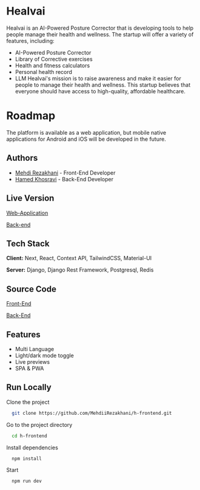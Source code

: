 # Healvai

Healvai is an AI-Powered Posture Corrector that is developing tools to help people manage their health and wellness. The startup will offer a variety of features, including:

- AI-Powered Posture Corrector
- Library of Corrective exercises
- Health and fitness calculators
- Personal health record
- LLM
  Healvai's mission is to raise awareness and make it easier for people to manage their health and wellness. This startup believes that everyone should have access to high-quality, affordable healthcare.

# Roadmap

The platform is available as a web application, but mobile native applications for Android and iOS will be developed in the future.

## Authors

- [Mehdi Rezakhani](https://github.com/MehdiiRezakhani) - Front-End Developer
- [Hamed Khosravi](https://github.com/EngRobot33) - Back-End Developer

## Live Version

[Web-Application](https://Healvai.com/)

[Back-end](https://api.Healvai.com/)

## Tech Stack

**Client:** Next, React, Context API, TailwindCSS, Material-UI

**Server:** Django, Django Rest Framework, Postgresql, Redis

## Source Code

[Front-End](https://github.com/MehdiiRezakhani/h-frontend/)

[Back-End](https://github.com/MehdiiRezakhani/h-backend/)

## Features

- Multi Language
- Light/dark mode toggle
- Live previews
- SPA & PWA

## Run Locally

Clone the project

```bash
  git clone https://github.com/MehdiiRezakhani/h-frontend.git
```

Go to the project directory

```bash
  cd h-frontend
```

Install dependencies

```bash
  npm install
```

Start

```bash
  npm run dev
```
